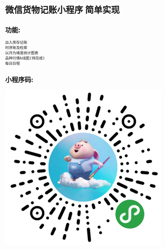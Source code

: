 # 微信货物记账小程序  简单实现
## 功能:
    出入库存记账
    时序账及检索
    以月为维度统计图表
    品种行情k线图(待完成)
    每日日程
## 小程序码:
  ![gh_4ae04ba9f7cc_1280](./gh_4ae04ba9f7cc_1280.jpg)
